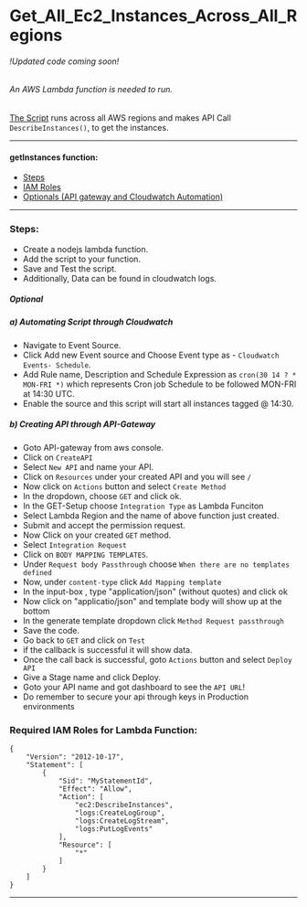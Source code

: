# Get_All_Ec2_Instances_Across_All_Regions
###### !Updated code coming soon!
###### An AWS Lambda function is needed to run.
[The Script](https://github.com/jparasha/Get_All_Ec2_Instances_Across_All_Regions/blob/master/getInstances.js) runs across all AWS regions and makes API Call       `DescribeInstances()`, to get the instances.

_______________________________________________________________________________________________________________________________________
#### getInstances function:
  -  [Steps](https://github.com/jparasha/Get_All_Ec2_Instances_Across_All_Regions/tree/master#steps)  
  -  [IAM Roles](https://github.com/jparasha/Get_All_Ec2_Instances_Across_All_Regions/tree/master#required-iam-roles-for-lambda-function)
  -  [Optionals (API gateway and Cloudwatch Automation)](https://github.com/jparasha/Get_All_Ec2_Instances_Across_All_Regions/tree/master#optional)

_______________________________________________________________________________________________________________________________________
  
### Steps:
     
*   Create a nodejs lambda function.
*   Add the script to your function.
*   Save and Test the script.
*   Additionally, Data can be found in cloudwatch logs.

##### Optional

##### a) Automating Script through Cloudwatch
  
  *   Navigate to Event Source.
  *   Click Add new Event source and Choose Event type as - `Cloudwatch Events- Schedule`.
  *   Add Rule name, Description and Schedule Expression as `cron(30 14 ? * MON-FRI *)` which represents Cron job Schedule to be  followed MON-FRI at 14:30 UTC.
  *   Enable the source and this script will start all instances tagged @ 14:30.
  
##### b) Creating API through API-Gateway
  
  *   Goto API-gateway from aws console.
  *   Click on `CreateAPI`
  *   Select `New API` and name your API.
  *   Click on `Resources` under your created API and you will see `/`
  *   Now click on `Actions` button and select `Create Method`
  *   In the dropdown, choose `GET` and click ok.
  *   In the GET-Setup choose `Integration Type` as Lambda Funciton
  *   Select Lambda Region and the name of above function just created.
  *   Submit and accept the permission request.
  *   Now Click on your created `GET` method.
  *   Select `Integration Request`
  *   Click on `BODY MAPPING TEMPLATES`.
  *   Under `Request body Passthrough` choose `When there are no templates defined`
  *   Now, under `content-type` click `Add Mapping template`
  *   In the input-box , type "application/json" (without quotes) and click ok
  *   Now click on "applicatio/json" and template body will show up at the bottom
  *   In the generate template dropdown click `Method Request passthrough`
  *   Save the code.
  *   Go back to  `GET` and click on `Test` 
  *   if the callback is successful it will show data.
  *   Once the call back is successful, goto `Actions` button and select `Deploy API`
  *   Give a Stage name and click Deploy.
  *   Goto your API name and got dashboard to see the `API URL`!
  *   Do remember to secure your api through keys in Production environments


### Required IAM Roles for Lambda Function:
```
{
    "Version": "2012-10-17",
    "Statement": [
        {
            "Sid": "MyStatementId",
            "Effect": "Allow",
            "Action": [
                "ec2:DescribeInstances",                
                "logs:CreateLogGroup",
                "logs:CreateLogStream",
                "logs:PutLogEvents"
            ],
            "Resource": [
                "*"
            ]
        }
    ]
}
```
_______________________________________________________________________________________________________________________________________
